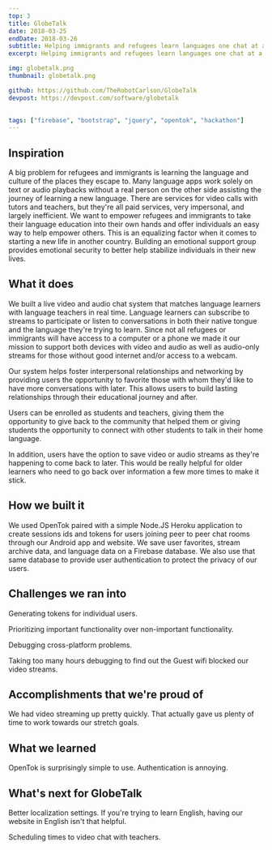 ```yaml
---
top: 3
title: GlobeTalk
date: 2018-03-25
endDate: 2018-03-26
subtitle: Helping immigrants and refugees learn languages one chat at a time.
excerpt: Helping immigrants and refugees learn languages one chat at a time.

img: globetalk.png
thumbnail: globetalk.png

github: https://github.com/TheRobotCarlson/GlobeTalk
devpost: https://devpost.com/software/globetalk

 
tags: ["firebase", "bootstrap", "jquery", "opentok", "hackathon"]
---
```


## Inspiration
A big problem for refugees and immigrants is learning the language and culture of the places they escape to. Many language apps work solely on text or audio playbacks without a real person on the other side assisting the journey of learning a new language. There are services for video calls with tutors and teachers, but they're all paid services, very impersonal, and largely inefficient. We want to empower refugees and immigrants to take their language education into their own hands and offer individuals an easy way to help empower others. This is an equalizing factor when it comes to starting a new life in another country. Building an emotional support group provides emotional security to better help stabilize individuals in their new lives.

## What it does
We built a live video and audio chat system that matches language learners with language teachers in real time. Language learners can subscribe to streams to participate or listen to conversations in both their native tongue and the language they're trying to learn. Since not all refugees or immigrants will have access to a computer or a phone we made it our mission to support both devices with video and audio as well as audio-only streams for those without good internet and/or access to a webcam.

Our system helps foster interpersonal relationships and networking by providing users the opportunity to favorite those with whom they'd like to have more conversations with later. This allows users to build lasting relationships through their educational journey and after.

Users can be enrolled as students and teachers, giving them the opportunity to give back to the community that helped them or giving students the opportunity to connect with other students to talk in their home language.

In addition, users have the option to save video or audio streams as they're happening to come back to later. This would be really helpful for older learners who need to go back over information a few more times to make it stick.

## How we built it
We used OpenTok paired with a simple Node.JS Heroku application to create sessions ids and tokens for users joining peer to peer chat rooms through our Android app and website. We save user favorites, stream archive data, and language data on a Firebase database. We also use that same database to provide user authentication to protect the privacy of our users.

## Challenges we ran into
Generating tokens for individual users.

Prioritizing important functionality over non-important functionality.

Debugging cross-platform problems.

Taking too many hours debugging to find out the Guest wifi blocked our video streams.


## Accomplishments that we're proud of
We had video streaming up pretty quickly. That actually gave us plenty of time to work towards our stretch goals. 

## What we learned
OpenTok is surprisingly simple to use. Authentication is annoying. 

## What's next for GlobeTalk
Better localization settings. If you're trying to learn English, having our website in English isn't that helpful.

Scheduling times to video chat with teachers.
